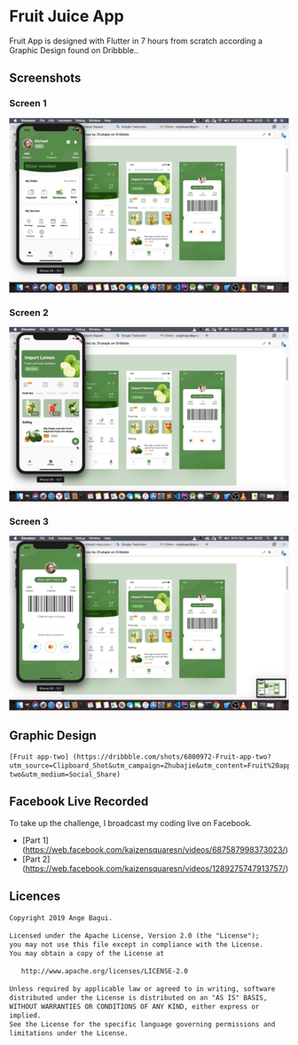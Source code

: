 # Fruit Juice App

Fruit App is designed with Flutter in 7 hours from scratch according a Graphic Design found on Dribbble..

## Screenshots

### Screen 1

![alt text](https://github.com/angebagui/fruitapp/blob/master/screenshots/2019-07-24_20-53-28.png)

### Screen 2

![alt text](https://github.com/angebagui/fruitapp/blob/master/screenshots/2019-07-24_20-52-57.png)

### Screen 3

![alt text](https://github.com/angebagui/fruitapp/blob/master/screenshots/2019-07-24_20-53-02.png)

## Graphic Design
    [Fruit app-two] (https://dribbble.com/shots/6800972-Fruit-app-two?utm_source=Clipboard_Shot&utm_campaign=Zhubajie&utm_content=Fruit%20app-two&utm_medium=Social_Share)

## Facebook Live Recorded

To take up the challenge, I broadcast my coding live on Facebook.

  - [Part 1] (https://web.facebook.com/kaizensquaresn/videos/687587998373023/)
  - [Part 2] (https://web.facebook.com/kaizensquaresn/videos/1289275747913757/)



Licences
--------
    Copyright 2019 Ange Bagui.

    Licensed under the Apache License, Version 2.0 (the "License");
    you may not use this file except in compliance with the License.
    You may obtain a copy of the License at

       http://www.apache.org/licenses/LICENSE-2.0

    Unless required by applicable law or agreed to in writing, software
    distributed under the License is distributed on an "AS IS" BASIS,
    WITHOUT WARRANTIES OR CONDITIONS OF ANY KIND, either express or implied.
    See the License for the specific language governing permissions and
    limitations under the License.
